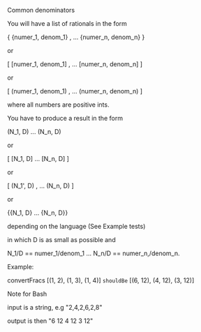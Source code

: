 Common denominators

You will have a list of rationals in the form

 { {numer_1, denom_1} , ... {numer_n, denom_n} }

or

 [ [numer_1, denom_1] , ... [numer_n, denom_n] ]

or

 [ (numer_1, denom_1) , ... (numer_n, denom_n) ]

where all numbers are positive ints.

You have to produce a result in the form

 (N_1, D) ... (N_n, D)

or

 [ [N_1, D] ... [N_n, D] ]

or

 [ (N_1', D) , ... (N_n, D) ]

or

{{N_1, D} ... {N_n, D}}

depending on the language (See Example tests)

in which D is as small as possible and

 N_1/D == numer_1/denom_1 ... N_n/D == numer_n,/denom_n.

Example:

convertFracs [(1, 2), (1, 3), (1, 4)] `shouldBe` [(6, 12), (4, 12), (3, 12)]

Note for Bash

input is a string, e.g "2,4,2,6,2,8"

output is then "6 12 4 12 3 12"

